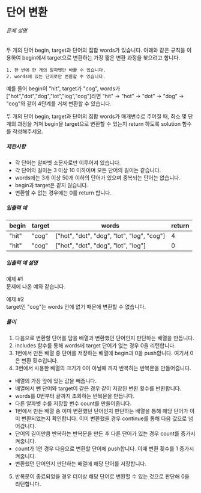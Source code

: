 # 단어 변환
###### 문제 설명

두 개의 단어 begin, target과 단어의 집합 words가 있습니다. 아래와 같은 규칙을 이용하여 begin에서 target으로 변환하는 가장 짧은 변환 과정을 찾으려고 합니다.

```
1. 한 번에 한 개의 알파벳만 바꿀 수 있습니다.
2. words에 있는 단어로만 변환할 수 있습니다.

```

예를 들어 begin이 "hit", target가 "cog", words가 ["hot","dot","dog","lot","log","cog"]라면 "hit" -> "hot" -> "dot" -> "dog" -> "cog"와 같이 4단계를 거쳐 변환할 수 있습니다.

두 개의 단어 begin, target과 단어의 집합 words가 매개변수로 주어질 때, 최소 몇 단계의 과정을 거쳐 begin을 target으로 변환할 수 있는지 return 하도록 solution 함수를 작성해주세요.

##### 제한사항

-   각 단어는 알파벳 소문자로만 이루어져 있습니다.
-   각 단어의 길이는 3 이상 10 이하이며 모든 단어의 길이는 같습니다.
-   words에는 3개 이상 50개 이하의 단어가 있으며 중복되는 단어는 없습니다.
-   begin과 target은 같지 않습니다.
-   변환할 수 없는 경우에는 0를 return 합니다.

##### 입출력 예
|begin|target|words|return|
|--|--|--|--|
|"hit"|"cog"|["hot", "dot", "dog", "lot", "log", "cog"]|4|
|"hit"|"cog"|["hot", "dot", "dog", "lot", "log"]|0|

##### 입출력 예 설명

예제 #1  
문제에 나온 예와 같습니다.

예제 #2  
target인 "cog"는 words 안에 없기 때문에 변환할 수 없습니다.

##### 풀이
1. 다음으로 변환할 단어를 담을 배열과 변환했던 단어인지 판단하는 배열을 만듭니다.
2. includes 함수를 통해 words에 target 단어가 없는 경우 0을 리턴합니다.
3. 1번에서 만든 배열 중 단어를 저장하는 배열에 begin과 0을 push합니다. 여기서 0은 변환 횟수입니다.
4. 3번에서 사용한 배열의 크기가 0이 아닐때 까지 반복하는 반복문을 만들어줍니다.
 - 배열의 가장 앞에 있는 값을 빼줍니다.
 - 배열에서 뺀 단어와 target이 같은 경우 같이 저장된 변환 횟수를 반환합니다.
 - words를 0번부터 끝까지 조회하는 반복문을 만듭니다.
 - 다른 알파벳 수를 저장할 변수 count를 만들어줍니다.
 - 1번에서 만든 배열 중 이미 변환했던 단어인지 판단하는 배열을 통해 해당 단어가 이미 변환되었는지 확인합니다. 이미 변환했을 경우 continue를 통해 다음 값으로 넘어갑니다.
 - 단어의 길이만큼 반복하는 반복문을 만든 후 다른 단어가 있는 경우 count를 증가시켜줍니다.
 - count가 1인 경우 다음으로 변환할 단어에 push합니다. 이때 변환 횟수를 1 증가시켜줍니다.
 - 변환했던 단어인지 판단하는 배열에 해당 단어를 저장합니다.
 5. 반복문이 종료되었을 경우 더이상 해당 단어로 변환할 수 있는 것으로 판단해 0을 리턴합니다.